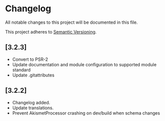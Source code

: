 # Changelog

All notable changes to this project will be documented in this file.

This project adheres to [Semantic Versioning](http://semver.org/).

## [3.2.3]

* Convert to PSR-2
* Update documentation and module configuration to supported module standard
* Update .gitattributes

## [3.2.2]

* Changelog added.
* Update translations.
* Prevent AkismetProcessor crashing on dev/build when schema changes